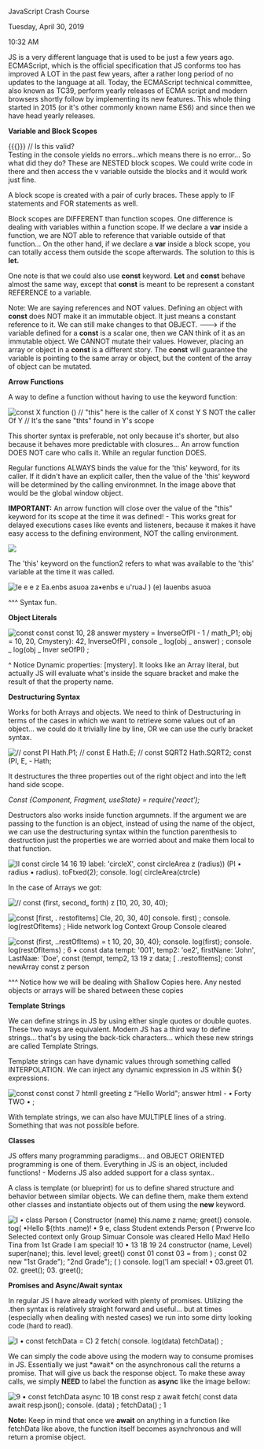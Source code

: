 JavaScript Crash Course

Tuesday, April 30, 2019

10:32 AM

JS is a very different language that is used to be just a few years ago. ECMAScript, which is the official specification that JS conforms too has improved A LOT in the past few years, after a rather long period of no updates to the language at all. Today, the ECMAScript technical committee, also known as TC39, perform yearly releases of ECMA script and modern browsers shortly follow by implementing its new features. This whole thing started in 2015 (or it\'s other commonly known name ES6) and since then we have head yearly releases.

**Variable and Block Scopes**

{{{}}} // Is this valid?\
Testing in the console yields no errors...which means there is no error... So what did they do? These are NESTED block scopes. We could write code in there and then access the v variable outside the blocks and it would work just fine.

A block scope is created with a pair of curly braces. These apply to IF statements and FOR statements as well.

Block scopes are DIFFERENT than function scopes. One difference is dealing with variables within a function scope. If we declare a **var** inside a function, we are NOT able to reference that variable outside of that function... On the other hand, if we declare a **var** inside a block scope, you can totally access them outside the scope afterwards. The solution to this is **let.**

One note is that we could also use **const** keyword. **Let** and **const** behave almost the same way, except that **const** is meant to be represent a constant REFERENCE to a variable.

Note: We are saying references and NOT values. Defining an object with **const** does NOT make it an immutable object. It just means a constant reference to it. We can still make changes to that OBJECT. \-\--\> if the variable defined for a **const** is a scalar one, then we CAN think of it as an immutable object. We CANNOT mutate their values. However, placing an array or object in a **const** is a different story. The **const** will guarantee the variable is pointing to the same array or object, but the content of the array of object can be mutated.

**Arrow Functions**

A way to define a function without having to use the keyword function:

![const X function () // \"this\" here is the caller of X const Y S NOT the caller Of Y // It\'s the sane \"thts\" found in Y\'s scope ](001_JavaScript_Crash_Course_000.png)

This shorter syntax is preferable, not only because it\'s shorter, but also because it behaves more predictable with closures... An arrow function DOES NOT care who calls it. While an regular function DOES.

Regular functions ALWAYS binds the value for the \'this\' keyword, for its caller. If it didn\'t have an explicit caller, then the value of the \'this\' keyword will be determined by the calling environmnet. In the image above that would be the global window object.

**IMPORTANT:** An arrow function will close over the value of the \"this\" keyword for its scope at the time it was defined! - This works great for delayed executions cases like events and listeners, because it makes it have easy access to the defining environment, NOT the calling environment.

![](001_JavaScript_Crash_Course_001.png)

The \'this\' keyword on the function2 refers to what was available to the \'this\' variable at the time it was called.

![le e e z Ea.enbs asuoa za•enbs e u\'ruaJ ) (e) lauenbs asuoa ](001_JavaScript_Crash_Course_002.png)

\^\^\^ Syntax fun.

**Object Literals**

![const const const 10, 28 answer mystery = InverseOfPI - 1 / math_P1; obj = 10, 20, Cmystery): 42, InverseOfPI , console \_ log(obj \_ answer) ; console \_ log(obj \_ Inver seOfPI) ; ](001_JavaScript_Crash_Course_003.png)

\^ Notice Dynamic properties: \[mystery\]. It looks like an Array literal, but actually JS will evaluate what\'s inside the square bracket and make the result of that the property name.

**Destructuring Syntax**

Works for both Arrays and objects. We need to think of Destructuring in terms of the cases in which we want to retrieve some values out of an object... we could do it trivially line by line, OR we can use the curly bracket syntax.

![// const PI Hath.P1; // const E Hath.E; // const SQRT2 Hath.SQRT2; const (PI, E, - Hath; ](001_JavaScript_Crash_Course_004.png)

It destructures the three properties out of the right object and into the left hand side scope.

*Const {Component, Fragment, useState} = require(\'react\');*

Destructors also works inside function argumnets. If the argument we are passing to the function is an object, instead of using the name of the object, we can use the destructuring syntax within the function parenthesis to destruction just the properties we are worried about and make them local to that function.

![Il const circle 14 16 19 label: \'circleX\', const circleArea z (radius)) (PI • radius • radius). toFtxed(2); console. Iog( circleArea(ctrcIe) ](001_JavaScript_Crash_Course_005.png)

In the case of Arrays we got:

![// const (first, second„ forth) z \[10, 20, 30, 40); ](001_JavaScript_Crash_Course_006.png)

![const \[first, . restofltems\] Cle, 20, 30, 40\] console. first) ; console. log(restOfItems) ; Hide network log Context Group Console cleared ](001_JavaScript_Crash_Course_007.png)

![const (first, ..restOfItems) = t 10, 20, 30, 40); console. log(first); console. log(restOfItems) ; 6 • const data tempt: \'001\', temp2: \'oe2\', firstNane: \'John\', LastNaæ: \'Doe\', const (tempt, temp2, 13 19 z data; \[ ..restofltems\]; const newArray const z person ](001_JavaScript_Crash_Course_008.png)

\^\^\^ Notice how we will be dealing with Shallow Copies here. Any nested objects or arrays will be shared between these copies

**Template Strings**

We can define strings in JS by using either single quotes or double quotes. These two ways are equivalent. Modern JS has a third way to define strings... that\'s by using the back-tick characters... which these new strings are called Template Strings.

Template strings can have dynamic values through something called INTERPOLATION. We can inject any dynamic expression in JS within \${} expressions.

![const const const 7 htmll greeting z \"Hello World\"; answer html - • Forty TWO • ; ](001_JavaScript_Crash_Course_009.png)

With template strings, we can also have MULTIPLE lines of a string. Something that was not possible before.

**Classes**

JS offers many programming paradigms... and OBJECT ORIENTED programming is one of them. Everything in JS is an object, included functions! - Moderns JS also added support for a class syntax..

A class is template (or blueprint) for us to define shared structure and behavior between similar objects. We can define them, make them extend other classes and instantiate objects out of them using the **new** keyword.

![I • class Person ( Constructor (name) this.name z name; greet() console. tog( •Hello \${thts .name)! • 9 e, class Student extends Person ( Prwerve Ico Selected context only Group Simuar Console was cleared Hello Max! Hello Tina from 1st Grade I am special! 10 • 13 1B 19 24 constructor (name, Level) super(nane); this. level level; greet() const 01 const 03 = from ) ; const 02 new \"1st Grade\"); \"2nd Grade\"); ( ) console. log(\'l am special! • 03.greet 01. 02. greet(); 03. greet(); ](001_JavaScript_Crash_Course_010.png)

**Promises and Async/Await syntax**

In regular JS I have already worked with plenty of promises. Utilizing the .then syntax is relatively straight forward and useful... but at times (especially when dealing with nested cases) we run into some dirty looking code (hard to read).

![I • const fetchData = C) 2 fetch( console. log(data) fetchData() ; ](001_JavaScript_Crash_Course_011.png)

We can simply the code above using the modern way to consume promises in JS. Essentially we just \*await\* on the asynchronous call the returns a promise. That will give us back the response object. To make these away calls, we simply **NEED** to label the function as **async** like the image bellow:

![9 • const fetchData async 10 1B const resp z await fetch( const data await resp.json(); console. (data) ; fetchData() ; 1 ](001_JavaScript_Crash_Course_012.png)

**Note:** Keep in mind that once we **await** on anything in a function like fetchData like above, the function itself becomes asynchronous and will return a promise object.
